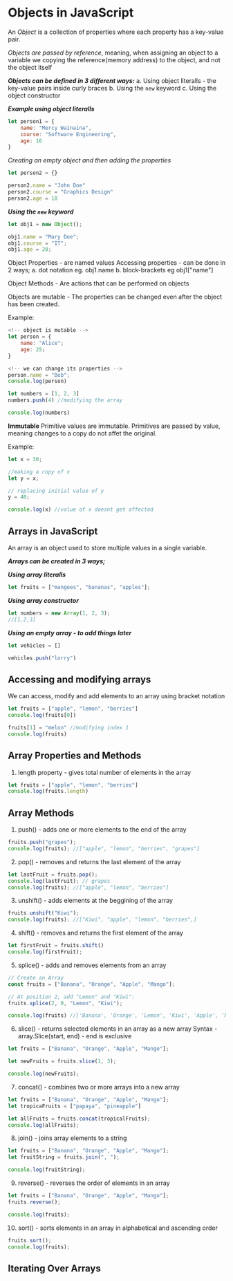 # **Objects in JavaScript**

An *Object* is a collection of properties where each property has a key-value pair.

*Objects are passed by reference*, meaning, when assigning an object to a variable we copying the reference(memory address) to the object, and not the object itself

***Objects can be defined in 3 different ways:***
    a. Using object literalls - the key-value pairs inside curly braces
    b. Using the `new` keyword 
    c. Using the object constructor

***Example using object literalls***

```javascript
let person1 = {
    name: "Mercy Wainaina",
    course: "Software Engineering",
    age: 16
}
```
*Creating an empty object and then adding the properties*

```javascript
let person2 = {}

person2.name = "John Doe"
person2.course = "Graphics Design"
person2.age = 18
```

***Using the `new` keyword***

```javascript
let obj1 = new Object();

obj1.name = "Mary Doe";
obj1.course = "IT";
obj1.age = 20;
```

Object Properties - are named values
Accessing properties - can be done in 2 ways;
    a. dot notation eg. obj1.name
    b. block-brackets eg obj1["name"]

Object Methods - Are actions that can be performed on objects

Objects are mutable - The properties can be changed even after the object has been created.

Example:
```javascript
<!-- object is mutable -->
let person = {
    name: "Alice";
    age: 25;
}

<!-- we can change its properties -->
person.name = "Bob";
console.log(person)
```

<!-- Arrays are also mutable -->
```javascript
let numbers = [1, 2, 3]
numbers.push(4) //modifying the array

console.log(numbers)
```

**Immutable**
Primitive values are immutable.
Primitives are passed by value, meaning changes to a copy do not affet the original.

Example:

```javascript
let x = 30;

//making a copy of x
let y = x;

// replacing initial value of y
y = 40;

console.log(x) //value of x doesnt get affected
```


## Arrays in JavaScript

An array is an object used to store multiple values in a single variable.

***Arrays can be created in 3 ways;***

***Using array literalls***

````javascript
let fruits = ["mangoes", "bananas", "apples"];
````

***Using array constructor***

```javascript
let numbers = new Array(1, 2, 3);
//[1,2,3]
```

***Using an empty array - to add things later***

```javascript
let vehicles = []

vehicles.push("lorry")
```


## Accessing and modifying arrays
We can access, modify and add elements to an array using bracket notation

```javascript
let fruits = ["apple", "lemon", "berries"]
console.log(fruits[0])

fruits[1] = "melon" //modifying index 1 
console.log(fruits)
```

## Array Properties and Methods
1. length property - gives total number of elements in the array

```javascript
let fruits = ["apple", "lemon", "berries"]
console.log(fruits.length)
```

## Array Methods

1. push() - adds one or more elements to the end of the array

```javascript
fruits.push("grapes");
console.log(fruits); //["apple", "lemon", "berries", "grapes"]
```

2. pop() - removes and returns the last element of the array

```javascript
let lastFruit = fruits.pop();
console.log(lastFruit); // grapes
console.log(fruits); //["apple", "lemon", "berries"]
```

3. unshift() - adds elements at the beggining of the array

```javascript
fruits.unshift("Kiwi");
console.log(fruits); //["Kiwi", "apple", "lemon", "berries",]
```

4. shift() - removes and returns the first element of the array

```javascript
let firstFruit = fruits.shift()
console.log(firstFruit);
```

5. splice() - adds and removes elements from an array

```javascript
// Create an Array
const fruits = ["Banana", "Orange", "Apple", "Mango"];

// At position 2, add "Lemon" and "Kiwi":
fruits.splice(2, 0, "Lemon", "Kiwi");

console.log(fruits) //['Banana', 'Orange', 'Lemon', 'Kiwi', 'Apple', 'Mango']
```

6. slice() - returns selected elements in an array as a new array
             Syntax - array.Slice(start, end) - end is exclusive

```javascript
let fruits = ["Banana", "Orange", "Apple", "Mango"];

let newFruits = fruits.slice(1, 3);

console.log(newFruits);
```

7. concat() - combines two or more arrays into a new array

```javascript
let fruits = ["Banana", "Orange", "Apple", "Mango"];
let tropicaFruits = ["papaya", "pineapple"]

let allFruits = fruits.concat(tropicalFruits);
console.log(allFruits);
```

8. join() - joins array elements to a string

```javascript
let fruits = ["Banana", "Orange", "Apple", "Mango"];
let fruitString = fruits.join(", ");

console.log(fruitString);
```

9. reverse() - reverses the order of elements in an array

```javascript
let fruits = ["Banana", "Orange", "Apple", "Mango"];
fruits.reverse();

console.log(fruits);
```

10. sort() - sorts elements in an array in alphabetical and ascending order

```javascript
fruits.sort();
console.log(fruits);
```

## Iterating Over Arrays
